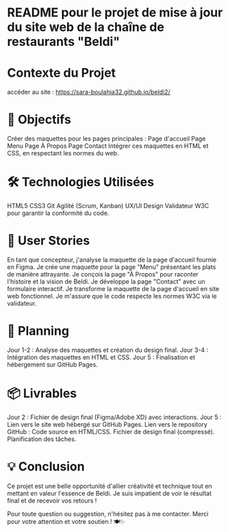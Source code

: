 # README pour le projet de mise à jour du site web de la chaîne de restaurants "Beldi"
#  Contexte du Projet
accéder au site : https://sara-boulahia32.github.io/beldi2/

# 🚀 Objectifs
Créer des maquettes pour les pages principales :
Page d'accueil
Page Menu
Page À Propos
Page Contact
Intégrer ces maquettes en HTML et CSS, en respectant les normes du web.
# 🛠️ Technologies Utilisées
HTML5
CSS3
Git
Agilité (Scrum, Kanban)
UX/UI Design
Validateur W3C pour garantir la conformité du code.
# 🎨 User Stories
En tant que concepteur, j'analyse la maquette de la page d'accueil fournie en Figma.
Je crée une maquette pour la page "Menu" présentant les plats de manière attrayante.
Je conçois la page "À Propos" pour raconter l'histoire et la vision de Beldi.
Je développe la page "Contact" avec un formulaire interactif.
Je transforme la maquette de la page d'accueil en site web fonctionnel.
Je m'assure que le code respecte les normes W3C via le validateur.
# 📅 Planning
Jour 1-2 : Analyse des maquettes et création du design final.
Jour 3-4 : Intégration des maquettes en HTML et CSS.
Jour 5 : Finalisation et hébergement sur GitHub Pages.
# 📦 Livrables
Jour 2 :
Fichier de design final (Figma/Adobe XD) avec interactions.
Jour 5 :
Lien vers le site web hébergé sur GitHub Pages.
Lien vers le repository GitHub :
Code source en HTML/CSS.
Fichier de design final (compressé).
Planification des tâches.

# 💡 Conclusion
Ce projet est une belle opportunité d'allier créativité et technique tout en mettant en valeur l'essence de Beldi. Je suis impatient de voir le résultat final et de recevoir vos retours !

Pour toute question ou suggestion, n'hésitez pas à me contacter. Merci pour votre attention et votre soutien ! 🍽️✨
